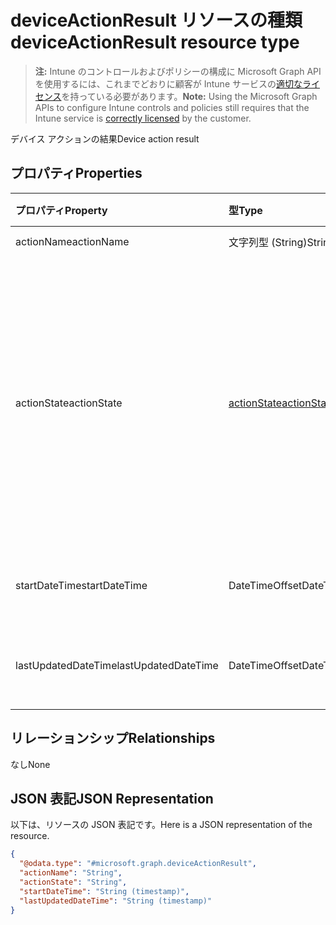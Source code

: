 # <a name="deviceactionresult-resource-type"></a><span data-ttu-id="b32d6-101">deviceActionResult リソースの種類</span><span class="sxs-lookup"><span data-stu-id="b32d6-101">deviceActionResult resource type</span></span>

> <span data-ttu-id="b32d6-102">**注:** Intune のコントロールおよびポリシーの構成に Microsoft Graph API を使用するには、これまでどおりに顧客が Intune サービスの[適切なライセンス](https://go.microsoft.com/fwlink/?linkid=839381)を持っている必要があります。</span><span class="sxs-lookup"><span data-stu-id="b32d6-102">**Note:** Using the Microsoft Graph APIs to configure Intune controls and policies still requires that the Intune service is [correctly licensed](https://go.microsoft.com/fwlink/?linkid=839381) by the customer.</span></span>

<span data-ttu-id="b32d6-103">デバイス アクションの結果</span><span class="sxs-lookup"><span data-stu-id="b32d6-103">Device action result</span></span>
## <a name="properties"></a><span data-ttu-id="b32d6-104">プロパティ</span><span class="sxs-lookup"><span data-stu-id="b32d6-104">Properties</span></span>
|<span data-ttu-id="b32d6-105">プロパティ</span><span class="sxs-lookup"><span data-stu-id="b32d6-105">Property</span></span>|<span data-ttu-id="b32d6-106">型</span><span class="sxs-lookup"><span data-stu-id="b32d6-106">Type</span></span>|<span data-ttu-id="b32d6-107">説明</span><span class="sxs-lookup"><span data-stu-id="b32d6-107">Description</span></span>|
|:---|:---|:---|
|<span data-ttu-id="b32d6-108">actionName</span><span class="sxs-lookup"><span data-stu-id="b32d6-108">actionName</span></span>|<span data-ttu-id="b32d6-109">文字列型 (String)</span><span class="sxs-lookup"><span data-stu-id="b32d6-109">String</span></span>|<span data-ttu-id="b32d6-110">アクション名</span><span class="sxs-lookup"><span data-stu-id="b32d6-110">Action name</span></span>|
|<span data-ttu-id="b32d6-111">actionState</span><span class="sxs-lookup"><span data-stu-id="b32d6-111">actionState</span></span>|[<span data-ttu-id="b32d6-112">actionState</span><span class="sxs-lookup"><span data-stu-id="b32d6-112">actionState</span></span>](../resources/intune_devices_actionstate.md)|<span data-ttu-id="b32d6-113">アクションの状態です。</span><span class="sxs-lookup"><span data-stu-id="b32d6-113">State of the action.</span></span> <span data-ttu-id="b32d6-114">可能な値は、`none`、`pending`、`canceled`、`active`、`done`、`failed`、`notSupported` です。</span><span class="sxs-lookup"><span data-stu-id="b32d6-114">Possible values are: `none`, `pending`, `canceled`, `active`, `done`, `failed`, `notSupported`.</span></span>|
|<span data-ttu-id="b32d6-115">startDateTime</span><span class="sxs-lookup"><span data-stu-id="b32d6-115">startDateTime</span></span>|<span data-ttu-id="b32d6-116">DateTimeOffset</span><span class="sxs-lookup"><span data-stu-id="b32d6-116">DateTimeOffset</span></span>|<span data-ttu-id="b32d6-117">アクションが開始された時刻</span><span class="sxs-lookup"><span data-stu-id="b32d6-117">Time the action was initiated</span></span>|
|<span data-ttu-id="b32d6-118">lastUpdatedDateTime</span><span class="sxs-lookup"><span data-stu-id="b32d6-118">lastUpdatedDateTime</span></span>|<span data-ttu-id="b32d6-119">DateTimeOffset</span><span class="sxs-lookup"><span data-stu-id="b32d6-119">DateTimeOffset</span></span>|<span data-ttu-id="b32d6-120">アクション状態の最終更新時刻</span><span class="sxs-lookup"><span data-stu-id="b32d6-120">Time the action state was last updated</span></span>|

## <a name="relationships"></a><span data-ttu-id="b32d6-121">リレーションシップ</span><span class="sxs-lookup"><span data-stu-id="b32d6-121">Relationships</span></span>
<span data-ttu-id="b32d6-122">なし</span><span class="sxs-lookup"><span data-stu-id="b32d6-122">None</span></span>
## <a name="json-representation"></a><span data-ttu-id="b32d6-123">JSON 表記</span><span class="sxs-lookup"><span data-stu-id="b32d6-123">JSON Representation</span></span>
<span data-ttu-id="b32d6-124">以下は、リソースの JSON 表記です。</span><span class="sxs-lookup"><span data-stu-id="b32d6-124">Here is a JSON representation of the resource.</span></span>
<!-- {
  "blockType": "resource",
  "@odata.type": "microsoft.graph.deviceActionResult"
}
-->
``` json
{
  "@odata.type": "#microsoft.graph.deviceActionResult",
  "actionName": "String",
  "actionState": "String",
  "startDateTime": "String (timestamp)",
  "lastUpdatedDateTime": "String (timestamp)"
}
```




